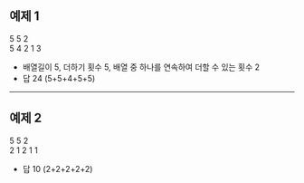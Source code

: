 ## 예제 1
5 5 2  
5 4 2 1 3 
- 배열길이 5, 더하기 횟수 5, 배열 중 하나를 연속하여 더할 수 있는 횟수 2
- 답 24 (5+5+4+5+5) 

* * * 
## 예제 2
5 5 2  
2 1 2 1 1 
- 답 10 (2+2+2+2+2)
